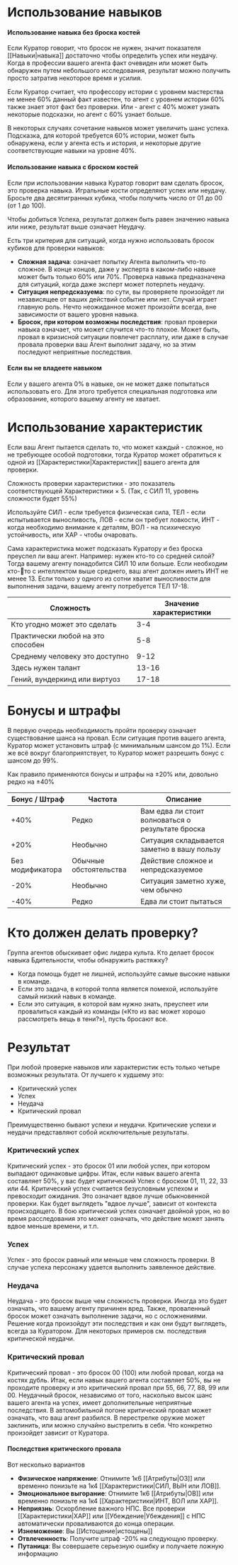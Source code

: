 # Использование навыков
#### Использование навыка без броска костей

Если Куратор говорит, что бросок не нужен, значит показателя [[Навыки|навыка]] достаточно чтобы определить успех или неудачу. Когда в профессии вашего агента факт очевиден или может быть обнаружен путем небольшого исследования, результат можно получить просто затратив некоторое время и усилия.

Если Куратор считает, что профессору истории с уровнем мастерства не менее 60% данный факт известен, то агент с уровнем истории 60% также знает этот факт без проверки. Или - агент с 40% может узнать некоторые подсказки, но агент с 60% узнает больше. 

В некоторых случаях сочетание навыков может увеличить шанс успеха. Подсказка, для которой требуется 60% истории, может быть обнаружена, если у агента есть и история, и некоторые другие соответствующие навыки на уровне 40%.
#### Использование навыка с броском костей

Если при использовании навыка Куратор говорит вам сделать бросок, это проверка навыка. Игральные кости определяют успех или неудачу. Бросьте два десятигранных кубика, чтобы получить число от 01 до 00 (от 1 до 100). 

Чтобы добиться Успеха, результат должен быть равен значению навыка или ниже, результат выше означает Неудачу.

Есть три критерия для ситуаций, когда нужно использовать бросок кубиков для проверки навыков: 

- **Сложная задача**: означает попытку Агента выполнить что-то сложное. В конце концов, даже у эксперта в каком-либо навыке может быть только 60% или 70%. Проверка навыка предназначена для ситуаций, когда даже эксперт может потерпеть неудачу.
- **Ситуация непредсказуема**: по сути, вы проверяете произойдет ли независящее от ваших действий событие или нет. Случай играет главную роль. Нечто неожиданное может произойти всегда, вне зависимости от вашего уровня навыка.
- **Бросок, при котором возможны последствия**: провал проверки навыка означает, что может случится что-то плохое. Может быть, провал в кризисной ситуации повлечет расплату, или даже в случае провала проверки ваш Агент выполнит задачу, но за этим последуют неприятные последствия.

#### Если вы не владеете навыком

Если у вашего агента 0% в навыке, он не может даже попытаться использовать его. Для этого требуется специальная подготовка или образование, которого вашему агенту не хватает.

# Использование характеристик

Если ваш Агент пытается сделать то, что может каждый - сложное, но не требующее особой подготовки, тогда Куратор может обратиться к одной из [[Характеристики|Характеристик]] вашего агента для проверки. 

Сложность проверки характеристики - это показатель соответствующей Характеристики × 5. (Так, с СИЛ 11, уровень сложности будет 55%)

Используйте СИЛ - если требуется физическая сила, ТЕЛ - если испытывается выносливость, ЛОВ - если он требует ловкости, ИНТ - когда необходимо внимание к деталям, ВОЛ - на психическую устойчивость, или ХАР - чтобы очаровать. 

Сама характеристика может подсказать Куратору и без броска преуспел ли ваш агент. Например: нужен кто-то со средней силой? Тогда вашему агенту понадобится СИЛ 10 или больше. Если необходим кто-то с интеллектом выше среднего, ваш агент должен иметь ИНТ не менее 13. Если только у одного из сотни хватит выносливости для выполнения задачи, вашему агенту потребуется ТЕЛ 17-18.

| Сложность                         | Значение характеристики |
| --------------------------------- | ----------------------- |
| Кто угодно может это сделать      | 3-4                     |
| Практически любой на это способен | 5-8                     |
| Среднему человеку это доступно    | 9-12                    |
| Здесь нужен талант                | 13-16                   |
| Гений, вундеркинд или виртуоз     | 17-18                   |
# Бонусы и штрафы

В первую очередь необходимость пройти проверку означает существование шанса на провал. Если ситуация против вашего агента, Куратор может установить штраф (с минимальным шансом до 1%). Если же всё вокруг благоприятствует, то Куратор может разрешить бонус с шансом до 99%.

Как правило применяются бонусы и штрафы на ±20% или, довольно редко на ±40%

| Бонус / Штраф    | Частота                | Описание                                          |
| ---------------- | ---------------------- | ------------------------------------------------- |
| +40%             | Редко                  | Вам едва ли стоит волноваться о результате броска |
| +20%             | Необычно               | Ситуация складывается заметно в вашу пользу       |
| Без модификатора | Обычные обстоятельства | Действие сложное и непредсказуемое                |
| -20%             | Необычно               | Ситуация заметно хуже, чем обычно                 |
| -40%             | Редко                  | Едва ли стоит пытаться                            |
# Кто должен делать проверку? 

Группа агентов обыскивает офис лидера культа. Кто делает бросок навыка Бдительности, чтобы обнаружить растяжку?

- Когда помощь будет не лишней, используйте самые высокие навыки в команде. 
- Если это задача, в которой толпа является помехой, используйте самый низкий навык в команде. 
- Если это ситуация, в которой вам нужно знать, преуспеет или провалиться каждый из команды («Кто из вас может хорошо рассмотреть вещь в тени?»), пусть бросают все.
# Результат

При любой проверке навыков или характеристик есть только четыре возможных результата. От лучшего к худшему это:

- Критический успех
- Успех
- Неудача
- Критический провал

Преимущественно бывают успехи и неудачи. Критические успехи и неудачи представляют собой исключительные результаты.

### Критический успех

Критический успех - это бросок 01 или любой успех, при котором выпадают одинаковые цифры. Итак, если навык вашего агента составляет 50%, у вас будет критический Успех с броском 01, 11, 22, 33 или 44. Критический успех считается безусловным успехом и превосходит ожидания. Это означает вдвое лучше обыкновенной проверки. Как будет выглядеть "вдвое лучше", зависит от контекста происходящего. В бою критический успех означает двойной урон, но во время расследования это может означать, что действие может занять вдвое меньше времени, и т.п.

### Успех

Успех - это бросок равный или меньше чем сложность проверки. В случае успеха персонажу удается выполнить заявленное действие.

### Неудача

Неудача - это бросок выше чем сложность проверки. Иногда это будет означать, что вашему агенту причинен вред. Также, проваленный бросок может означать выполнение задачи, но с осложнениями. Решение когда произойдут эти последствия и как они будут выглядеть, всегда за Куратором. Для некоторых примеров см. последствия критической неудачи.
### Критический провал

Критический провал - это бросок 00 (100) или любой провал, когда на костях дубль. Итак, если навык вашего агента составляет 50%, вы не проходите проверку и это критический провал при 55, 66, 77, 88, 99 или 00. Неудачный бросок, независимо от того, насколько высок шанс вашего агента на успех, имеет дополнительные неприятные последствия. В автомобильной погоне критический провал может означать, что ваш агент разбился. В перестрелке оружие может заклинить, или можно случайно выстрелить в себя. Что конкретно произойдет зависит от Куратора.
#### Последствия критического провала

Вот несколько вариантов
- **Физическое напряжение**: Отнимите 1к6 [[Атрибуты|ОЗ]] или временно понизьте на 1к4 [[Характеристики|СИЛ, ВЫН или ЛОВ]].
- **Эмоциональное выгорание**: Отнимите 1к6 [[Атрибуты|ОВ]] или временно понизьте на 1к4 [[Характеристики|ИНТ, ВОЛ или ХАР]]. 
- **Неприязнь**: Оскорбление важного НПС. Все проверки [[Характеристики|ХАР]] или [[Убеждение|Убеждения]] с НПС автоматически проваливаются до конца операции.
- **Изнеможение**: Вы [[Истощение|истощены]]
- **Отвлеченность**: Получите штраф -20% на следующую проверку.
- **Путаница**: Вы совершаете серьезную ошибку и получаете ложную информацию